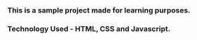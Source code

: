 ### This is a sample project made for learning purposes.
### Technology Used - HTML, CSS and Javascript.